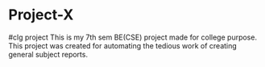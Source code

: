 # Project-X
#clg project
This is my 7th sem BE(CSE) project made for college purpose. This project was created for automating the tedious work of creating general subject reports.
